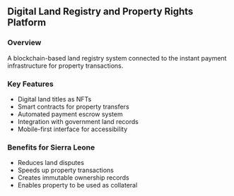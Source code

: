 ## **Digital Land Registry and Property Rights Platform**

### **Overview**

A blockchain-based land registry system connected to the instant payment infrastructure for property transactions.

### **Key Features**

* Digital land titles as NFTs  
* Smart contracts for property transfers  
* Automated payment escrow system  
* Integration with government land records  
* Mobile-first interface for accessibility

### **Benefits for Sierra Leone**

* Reduces land disputes  
* Speeds up property transactions  
* Creates immutable ownership records  
* Enables property to be used as collateral